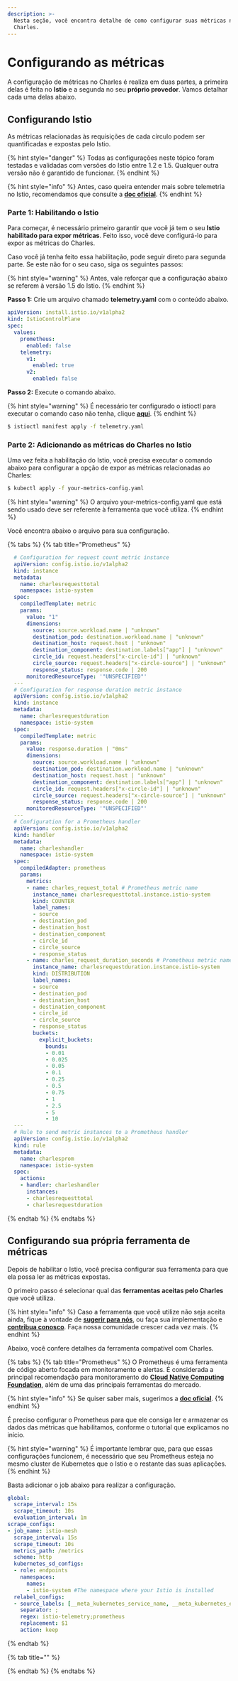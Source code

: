 ```yaml
---
description: >-
  Nesta seção, você encontra detalhe de como configurar suas métricas no
  Charles.
---
```


# Configurando as métricas

A configuração de métricas no Charles é realiza em duas partes, a primeira delas é feita no **Istio** e a segunda no seu **próprio provedor**. Vamos detalhar cada uma delas abaixo.

## Configurando Istio

As métricas relacionadas às requisições de cada círculo podem ser quantificadas e expostas pelo Istio.

{% hint style="danger" %}
Todas as configurações neste tópico foram testadas e validadas com versões do Istio entre 1.2 e 1.5. Qualquer outra versão não é garantido de funcionar.
{% endhint %}

{% hint style="info" %}
Antes, caso queira entender mais sobre telemetria no Istio, recomendamos que consulte a [**doc oficial**](https://istio.io/docs/tasks/observability/metrics/).
{% endhint %}

### **Parte** 1: Habilitando o Istio

Para começar, é necessário primeiro garantir que você já tem o seu **Istio habilitado para expor métricas**. Feito isso, você deve configurá-lo para expor as métricas do Charles.

Caso você já tenha feito essa habilitação, pode seguir direto para segunda parte. Se este não for o seu caso, siga os seguintes passos:

{% hint style="warning" %}
Antes, vale reforçar que a configuração abaixo se referem à versão 1.5 do Istio.
{% endhint %}

**Passo 1:** Crie um arquivo chamado **telemetry.yaml** com o conteúdo abaixo.

```yaml
apiVersion: install.istio.io/v1alpha2
kind: IstioControlPlane
spec:
  values:
    prometheus:
      enabled: false
    telemetry:
      v1:
        enabled: true
      v2:
        enabled: false
```

**Passo 2:** Execute o comando abaixo.

{% hint style="warning" %}
É necessário ter configurado o istioctl para executar o comando caso não tenha, clique [**aqui**](https://istio.io/docs/setup/getting-started/#download).
{% endhint %}

```bash
$ istioctl manifest apply -f telemetry.yaml
```



### **Parte 2: Adicionando as métricas do Charles no Istio**

Uma vez feita a habilitação do Istio, você precisa executar o comando abaixo para configurar a opção de expor as métricas relacionadas ao Charles:

```bash
$ kubectl apply -f your-metrics-config.yaml
```

{% hint style="warning" %}
O arquivo your-metrics-config.yaml que está sendo usado deve ser referente à ferramenta que você utiliza.
{% endhint %}

Você encontra abaixo o arquivo para sua configuração.

{% tabs %}
{% tab title="Prometheus" %}
```yaml
  # Configuration for request count metric instance
  apiVersion: config.istio.io/v1alpha2
  kind: instance
  metadata:
    name: charlesrequesttotal
    namespace: istio-system
  spec:
    compiledTemplate: metric
    params:
      value: "1"
      dimensions:
        source: source.workload.name | "unknown"
        destination_pod: destination.workload.name | "unknown"
        destination_host: request.host | "unknown"
        destination_component: destination.labels["app"] | "unknown"
        circle_id: request.headers["x-circle-id"] | "unknown"
        circle_source: request.headers["x-circle-source"] | "unknown"
        response_status: response.code | 200
      monitoredResourceType: '"UNSPECIFIED"'
  ---
  # Configuration for response duration metric instance
  apiVersion: config.istio.io/v1alpha2
  kind: instance
  metadata: 
    name: charlesrequestduration
    namespace: istio-system
  spec: 
    compiledTemplate: metric
    params: 
      value: response.duration | "0ms"
      dimensions:
        source: source.workload.name | "unknown"
        destination_pod: destination.workload.name | "unknown"
        destination_host: request.host | "unknown"
        destination_component: destination.labels["app"] | "unknown"
        circle_id: request.headers["x-circle-id"] | "unknown"
        circle_source: request.headers["x-circle-source"] | "unknown"
        response_status: response.code | 200
      monitoredResourceType: '"UNSPECIFIED"'
  ---     
  # Configuration for a Prometheus handler
  apiVersion: config.istio.io/v1alpha2
  kind: handler
  metadata:
    name: charleshandler
    namespace: istio-system
  spec:
    compiledAdapter: prometheus
    params:  
      metrics:
      - name: charles_request_total # Prometheus metric name
        instance_name: charlesrequesttotal.instance.istio-system
        kind: COUNTER
        label_names:
        - source
        - destination_pod
        - destination_host
        - destination_component
        - circle_id
        - circle_source
        - response_status
      - name: charles_request_duration_seconds # Prometheus metric name
        instance_name: charlesrequestduration.instance.istio-system
        kind: DISTRIBUTION
        label_names:
        - source
        - destination_pod
        - destination_host
        - destination_component
        - circle_id
        - circle_source
        - response_status
        buckets:
          explicit_buckets:
            bounds:
            - 0.01
            - 0.025
            - 0.05
            - 0.1
            - 0.25
            - 0.5
            - 0.75
            - 1
            - 2.5
            - 5
            - 10
  ---
  # Rule to send metric instances to a Prometheus handler
  apiVersion: config.istio.io/v1alpha2
  kind: rule
  metadata:
    name: charlesprom
    namespace: istio-system
  spec:
    actions:
    - handler: charleshandler
      instances:
      - charlesrequesttotal
      - charlesrequestduration
```
{% endtab %}
{% endtabs %}

## Configurando sua própria ferramenta de métricas

Depois de habilitar o Istio, você precisa configurar sua ferramenta para que ela possa ler as métricas expostas.

O primeiro passo é selecionar qual das **ferramentas aceitas pelo Charles** que você utiliza.

{% hint style="info" %}
Caso a ferramenta que você utilize não seja aceita ainda, fique à vontade de [**sugerir para nós**](https://github.com/ZupIT/charlescd/issues), ou faça sua implementação e [**contribua conosco**](https://github.com/ZupIT/charlescd/blob/master/CONTRIBUTING.md). Faça nossa comunidade crescer cada vez mais.
{% endhint %}

Abaixo, você confere detalhes da ferramenta compatível com Charles.

{% tabs %}
{% tab title="Prometheus" %}
O Prometheus é uma ferramenta de código aberto focada em monitoramento e alertas. É considerada a principal recomendação para monitoramento do [**Cloud Native Computing Foundation**](https://cncf.io/), além de uma das principais ferramentas do mercado.

{% hint style="info" %}
Se quiser saber mais, sugerimos a [**doc oficial**](https://prometheus.io/).
{% endhint %}

É preciso configurar o Prometheus para que ele consiga ler e armazenar os dados das métricas que habilitamos, conforme o tutorial que explicamos no início.

{% hint style="warning" %}
É importante lembrar que, para que essas configurações funcionem, é necessário que seu Prometheus esteja no mesmo cluster de Kubernetes que o Istio e o restante das suas aplicações.
{% endhint %}

Basta adicionar o job abaixo para realizar a configuração.

```yaml
global:
  scrape_interval: 15s
  scrape_timeout: 10s
  evaluation_interval: 1m
scrape_configs:
- job_name: istio-mesh
  scrape_interval: 15s
  scrape_timeout: 10s
  metrics_path: /metrics
  scheme: http
  kubernetes_sd_configs:
  - role: endpoints
    namespaces:
      names:
      - istio-system #The namespace where your Istio is installed
  relabel_configs:
  - source_labels: [__meta_kubernetes_service_name, __meta_kubernetes_endpoint_port_name]
    separator: ;
    regex: istio-telemetry;prometheus
    replacement: $1
    action: keep
```
{% endtab %}

{% tab title="" %}

{% endtab %}
{% endtabs %}


